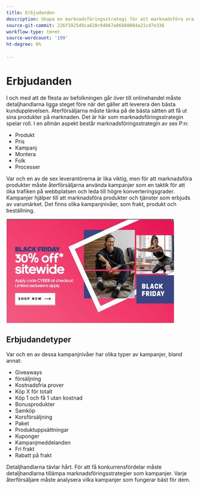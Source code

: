 ```yaml
---
title: Erbjudanden
description: Skapa en marknadsföringsstrategi för att marknadsföra era produkter för era kunder.
source-git-commit: 226f1925d9ca628c94b67a86888084a21cd7e336
workflow-type: tm+mt
source-wordcount: '199'
ht-degree: 0%

---
```



# Erbjudanden

I och med att de flesta av befolkningen går över till onlinehandel måste detaljhandlarna ligga steget före när det gäller att leverera den bästa kundupplevelsen. Återförsäljarna måste tänka på de bästa sätten att få ut sina produkter på marknaden. Det är här som marknadsföringsstrategin spelar roll. I en allmän aspekt består marknadsföringsstrategin av sex P:n:

- Produkt
- Pris
- Kampanj
- Montera
- Folk
- Processer

Var och en av de sex leverantörerna är lika viktig, men för att marknadsföra produkter måste återförsäljarna använda kampanjer som en taktik för att öka trafiken på webbplatsen och leda till högre konverteringsgrader. Kampanjer hjälper till att marknadsföra produkter och tjänster som erbjuds av varumärket. Det finns olika kampanjnivåer, som frakt, produkt och beställning.

![exempel på reklamannonser](../../assets/playbooks/promotion-example.png)

## Erbjudandetyper

Var och en av dessa kampanjnivåer har olika typer av kampanjer, bland annat:

- Giveaways
- försäljning
- Kostnadsfria prover
- Köp X för totalt
- Köp 1 och få 1 utan kostnad
- Bonusprodukter
- Samköp
- Korsförsäljning
- Paket
- Produktuppsättningar
- Kuponger
- Kampanjmeddelanden
- Fri frakt
- Rabatt på frakt

Detaljhandlarna tävlar hårt. För att få konkurrensfördelar måste detaljhandlarna tillämpa marknadsföringsstrategier som kampanjer. Varje återförsäljare måste analysera vilka kampanjer som fungerar bäst för dem.
